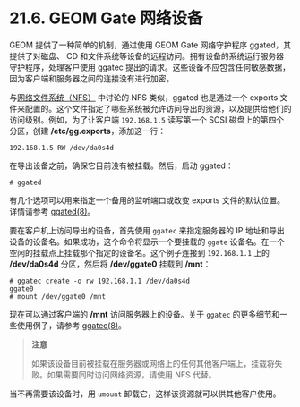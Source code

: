 # 21.6. GEOM Gate 网络设备

GEOM 提供了一种简单的机制，通过使用 GEOM Gate 网络守护程序 ggated，其提供了对磁盘、 CD 和文件系统等设备的远程访问。拥有设备的系统运行服务器守护程序，处理客户使用 ggatec 提出的请求。这些设备不应包含任何敏感数据，因为客户端和服务器之间的连接没有进行加密。

与[网络文件系统（NFS）](https://docs.freebsd.org/en/books/handbook/network-servers/index.html#network-nfs) 中讨论的 NFS 类似，ggated 也是通过一个 exports 文件来配置的。这个文件指定了哪些系统被允许访问导出的资源，以及提供给他们的访问级别。例如，为了让客户端 `192.168.1.5` 读写第一个 SCSI 磁盘上的第四个分区，创建 **/etc/gg.exports**，添加这一行：

```
192.168.1.5 RW /dev/da0s4d
```

在导出设备之前，确保它目前没有被挂载。然后，启动 ggated：

```
# ggated
```

有几个选项可以用来指定一个备用的监听端口或改变 exports 文件的默认位置。详情请参考 [ggated(8)](https://www.freebsd.org/cgi/man.cgi?query=ggated&sektion=8&format=html)。

要在客户机上访问导出的设备，首先使用 `ggatec` 来指定服务器的 IP 地址和导出设备的设备名。如果成功，这个命令将显示一个要挂载的 `ggate` 设备名。在一个空闲的挂载点上挂载那个指定的设备名。这个例子连接到 `192.168.1.1` 上的 **/dev/da0s4d** 分区，然后将 **/dev/ggate0** 挂载到 **/mnt**：

```
# ggatec create -o rw 192.168.1.1 /dev/da0s4d
ggate0
# mount /dev/ggate0 /mnt
```

现在可以通过客户端的 **/mnt** 访问服务器上的设备。关于 `ggatec` 的更多细节和一些使用例子，请参考 [ggatec(8)](https://www.freebsd.org/cgi/man.cgi?query=ggatec&sektion=8&format=html)。

> **注意**
>
> 如果该设备目前被挂载在服务器或网络上的任何其他客户端上，挂载将失败。如果需要同时访问网络资源，请使用 NFS 代替。

当不再需要该设备时，用 `umount` 卸载它，这样该资源就可以供其他客户使用。